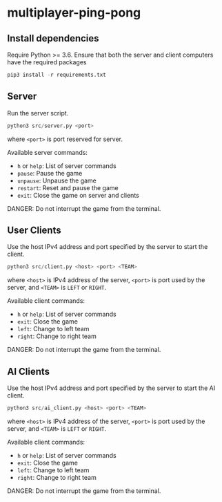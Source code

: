 # multiplayer-ping-pong

## Install dependencies

Require Python >= 3.6. Ensure that both the server and client computers have the required packages

```python
pip3 install -r requirements.txt
```

## Server

Run the server script.

```python
python3 src/server.py <port>
```

where `<port>` is port reserved for server.

Available server commands:

- `h` or `help`: List of server commands
- `pause`: Pause the game
- `unpause`: Unpause the game
- `restart`: Reset and pause the game
- `exit`: Close the game on server and clients

DANGER: Do not interrupt the game from the terminal.

## User Clients

Use the host IPv4 address and port specified by the server to start the client.

```python
python3 src/client.py <host> <port> <TEAM>
```

where `<host>` is IPv4 address of the server, `<port>` is port used by the server, and `<TEAM>` is `LEFT` or `RIGHT`.

Available client commands:

- `h` or `help`: List of server commands
- `exit`: Close the game
- `left`: Change to left team
- `right`: Change to right team

DANGER: Do not interrupt the game from the terminal.

## AI Clients

Use the host IPv4 address and port specified by the server to start the AI client.

```python
python3 src/ai_client.py <host> <port> <TEAM>
```

where `<host>` is IPv4 address of the server, `<port>` is port used by the server, and `<TEAM>` is `LEFT` or `RIGHT`.

Available client commands:

- `h` or `help`: List of server commands
- `exit`: Close the game
- `left`: Change to left team
- `right`: Change to right team

DANGER: Do not interrupt the game from the terminal.
